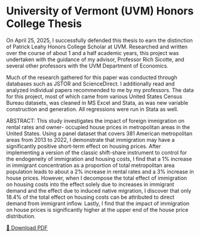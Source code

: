 # University of Vermont (UVM) Honors College Thesis

On April 25, 2025, I successfully defended this thesis to earn the distinction of Patrick Leahy Honors 
College Scholar at UVM. Researched and written over the course of about 1 and a half academic years, this 
project was undertaken with the guidance of my advisor, Professor Rich Sicotte, and several other professors 
with the UVM Department of Economics.

Much of the research gathered for this paper was conducted through databases such as JSTOR and ScienceDirect.
I additionally read and analyzed individual papers recommended to me by my professors. The data for this project, 
most of which came from various United States Census Bureau datasets, was cleaned in MS Excel and Stata, as
was new variable construction and generation. All regressions were run in Stata as well.

ABSTRACT: This study investigates the impact of foreign immigration on rental rates and owner-
occupied house prices in metropolitan areas in the United States. Using a panel dataset that covers
381 American metropolitan areas from 2013 to 2022, I demonstrate that immigration may have a
significantly positive short-term effect on housing prices. After implementing a version of the classic
shift-share instrument to control for the endogeneity of immigration and housing costs, I find that a
1% increase in immigrant concentration as a proportion of total metropolitan area population leads
to about a 2% increase in rental rates and a 3% increase in house prices. However, when I
decompose the total effect of immigration on housing costs into the effect solely due to increases in
immigrant demand and the effect due to induced native migration, I discover that only 18.4% of the
total effect on housing costs can be attributed to direct demand from immigrant inflow. Lastly, I
find that the impact of immigration on house prices is significantly higher at the upper end of the
house price distribution.

[📄 Download PDF](honors-thesis.pdf)
